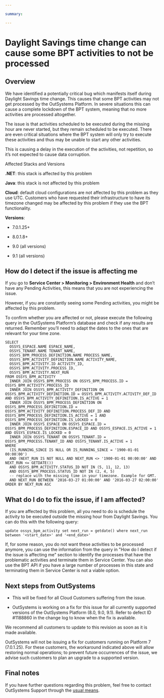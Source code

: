 ```yaml
---

summary:

---
```


# Daylight Savings time change can cause some BPT activities to not be processed

## Overview

We have identified a potentially critical bug which manifests itself during Daylight Savings time change. This causes that some BPT activities may not get processed by the OutSystems Platform. In severe situations this can cause a complete lockdown of the BPT system, meaning that no more activities are processed altogether.

The issue is that activities scheduled to be executed during the missing hour are never started, but they remain scheduled to be executed. There are even critical situations where the BPT system will only try to execute these activities and thus may be unable to start any other activities.

This is causing a delay in the execution of the activities, not repetition, so it’s not expected to cause data corruption.

Affected Stacks and Versions

**.NET**: this stack is affected by this problem

**Java**: this stack is not affected by this problem

**Cloud**: default cloud configurations are not affected by this problem as they use UTC. Customers who have requested their infrastructure to have its timezone changed may be affected by this problem if they use the BPT functionality.

**Versions**:

* 7.0.1.25+

* 8.0.1.8+

* 9.0 (all versions)

* 9.1 (all versions)

## How do I detect if the issue is affecting me

If you go to **Service Center > Monitoring > Environment Health** and don’t have any Pending Activities, this means that you are not experiencing the issue.

However, if you are constantly seeing some Pending activities, you might be affected by this problem.

To confirm whether you are affected or not, please execute the following query in the OutSystems Platform’s database and check if any results are returned. Remember you’ll need to adapt the dates to the ones that are relevant for your time zone.

```
SELECT
  OSSYS_ESPACE.NAME ESPACE_NAME,
  OSSYS_TENANT.NAME TENANT_NAME,
  OSSYS_BPM_PROCESS_DEFINITION.NAME PROCESS_NAME,
  OSSYS_BPM_ACTIVITY_DEFINITION.NAME ACTIVITY_NAME,
  OSSYS_BPM_ACTIVITY.ID ACTIVITY_ID,
  OSSYS_BPM_ACTIVITY.PROCESS_ID,
  OSSYS_BPM_ACTIVITY.NEXT_RUN
FROM OSSYS_BPM_ACTIVITY
  INNER JOIN OSSYS_BPM_PROCESS ON OSSYS_BPM_PROCESS.ID = OSSYS_BPM_ACTIVITY.PROCESS_ID
  INNER JOIN OSSYS_BPM_ACTIVITY_DEFINITION ON OSSYS_BPM_ACTIVITY_DEFINITION.ID = OSSYS_BPM_ACTIVITY.ACTIVITY_DEF_ID AND OSSYS_BPM_ACTIVITY_DEFINITION.IS_ACTIVE = 1
  INNER JOIN OSSYS_BPM_PROCESS_DEFINITION ON OSSYS_BPM_PROCESS_DEFINITION.ID = OSSYS_BPM_ACTIVITY_DEFINITION.PROCESS_DEF_ID AND OSSYS_BPM_PROCESS_DEFINITION.IS_ACTIVE = 1 AND OSSYS_BPM_PROCESS_DEFINITION.IS_LOCKED = 0
  INNER JOIN OSSYS_ESPACE ON OSSYS_ESPACE.ID = OSSYS_BPM_PROCESS_DEFINITION.ESPACE_ID AND OSSYS_ESPACE.IS_ACTIVE = 1 AND OSSYS_ESPACE.IS_LOCKED = 0
  INNER JOIN OSSYS_TENANT ON OSSYS_TENANT.ID = OSSYS_BPM_PROCESS.TENANT_ID AND OSSYS_TENANT.IS_ACTIVE = 1
WHERE
  (IS_RUNNING_SINCE IS NULL OR IS_RUNNING_SINCE = '1900-01-01 00:00:00')
  AND (NEXT_RUN IS NOT NULL AND NEXT_RUN <> '1900-01-01 00:00:00' AND NEXT_RUN <= GETDATE())
  AND OSSYS_BPM_ACTIVITY.STATUS_ID NOT IN (5, 11, 12, 13)
  AND OSSYS_BPM_PROCESS.STATUS_ID NOT IN (2, 4, 5)
  -- replace with the missing time in your timezone. Example for GMT.
  AND NEXT_RUN BETWEEN '2016-03-27 01:00:00' AND '2016-03-27 02:00:00'
ORDER BY NEXT_RUN ASC
```


## What do I do to fix the issue, if I am affected?

If you are affected by this problem, all you need to do is schedule the activity to be executed outside the missing hour from Daylight Savings. You can do this with the following query:

`update ossys_bpm_activity set next_run = getdate() where next_run between '<start_date>' and '<end_date>'`



If, for some reason, you do not want these activities to be processed anymore, you can use the information from the query in "How do I detect if the issue is affecting me" section to identify the processes that have the problematic activities and terminate them in Service Center. You can also use the BPT API if you have a large number of processes in this state and terminating them in Service Center is not a viable option.

## Next steps from OutSystems

* This will be fixed for all Cloud Customers suffering from the issue.

* OutSystems is working on a fix for this issue for all currently supported versions of the OutSystems Platform (8.0, 9.0, 9.1).
Refer to defect ID #1188860 in the change log to know when the fix is available.

We recommend all customers to update to this revision as soon as it is made available.

OutSystems will not be issuing a fix for customers running on Platform 7 (7.0.1.25). For these customers, the workaround indicated above will allow restoring normal operations; to prevent future occurrences of the issue, we advise such customers to plan an upgrade to a supported version.

## Final notes

If you have further questions regarding this problem, feel free to contact OutSystems Support through the [usual means](https://success.outsystems.com/Support/Enterprise_Customers/OutSystems_Support/01_Contact_OutSystems_technical_support).

